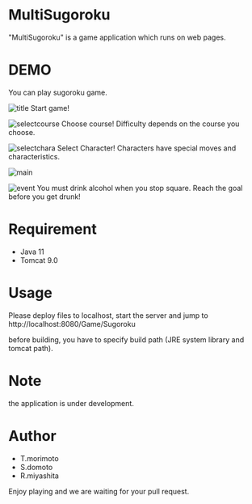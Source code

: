 # MultiSugoroku

"MultiSugoroku" is a game application which runs on web pages.

# DEMO

You can play sugoroku game.

![title](https://user-images.githubusercontent.com/65071730/92205657-1fedd300-eec1-11ea-9ac6-50b8be669729.PNG)
Start game!

![selectcourse](https://user-images.githubusercontent.com/65071730/92205691-2c722b80-eec1-11ea-8aeb-94147e2b9f1e.PNG)
Choose course!
Difficulty depends on the course you choose.

![selectchara](https://user-images.githubusercontent.com/65071730/92205697-2e3bef00-eec1-11ea-9abd-fb325f110982.PNG)
Select Character!
Characters have special moves and characteristics.

![main](https://user-images.githubusercontent.com/65071730/92205700-309e4900-eec1-11ea-96c9-aabbacd7b8c2.PNG)

![event](https://user-images.githubusercontent.com/65071730/92205703-32680c80-eec1-11ea-8d5c-2fc5146619cd.PNG)
You must drink alcohol when you stop square.
Reach the goal before you get drunk!

# Requirement

* Java 11
* Tomcat 9.0

# Usage

Please deploy files to localhost, start the server and jump to http://localhost:8080/Game/Sugoroku

before building, you have to specify build path (JRE system library and tomcat path).

# Note

the application is under development.

# Author

* T.morimoto
* S.domoto
* R.miyashita

Enjoy playing and we are waiting for your pull request.
